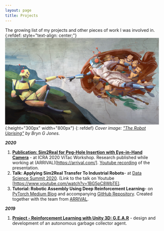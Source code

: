 ```yaml
---
layout: page
title: Projects
--- 
```

The growing list of my projects and other pieces of work I was involved in.  
{:refdef: style="text-align: center;"}
![My Image](/assets/e1aa5101d18cc5ed9e9b22670c7794b9_original.jpg){:height="300px" width="800px"}
{: refdef}
<em>Cover image: ["The Robot Uprising"](https://www.kickstarter.com/projects/bryngjones/the-robot-uprising) by Bryn G Jones.</em>

<em>__2020__</em>

1. [__Publication: Sim2Real for Peg-Hole Insertion with Eye-in-Hand Camera__](http://wordpress.csc.liv.ac.uk/smartlab/wp-content/uploads/sites/5/2020/05/ICRA2020ViTac_paper_2.pdf) - at ICRA 2020 ViTac Workshop. Research published while working at (ARRIVAL)[https://arrival.com/]. [Youtube recording](https://www.youtube.com/watch?v=qOtFIL3aHDg) of the presentation.
2. **Talk: Applying Sim2Real Transfer To Industrial Robots**- at [Data Science Summit 2020](https://dssconf.pl). (Link to the talk on Youtube [https://www.youtube.com/watch?v=1BG5pC8WbTE].
3. **Tutorial: Robotic Assembly Using Deep Reinforcement Learning**-  on [PyTorch Medium Blog](https://link.medium.com/gwm2y0JdPab)  and
accompanying [GitHub Repository](https://github.com/arrival-ltd/catalyst-rl-tutorial). Created together with the team from [ARRIVAL](https://arrival.com/).

<em>__2019__</em>

1. [__Project - Reinforcement Learning with Unity 3D: G.E.A.R__](https://dtransposed.github.io/blog/GEAR) - design and development of an autonomous garbage collector agent.
